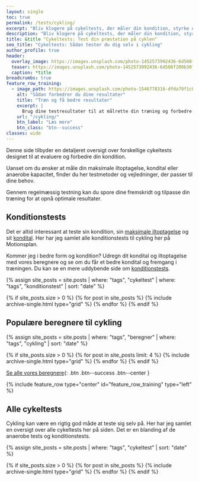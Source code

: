 ```yaml
---
layout: single
toc: true
permalink: /tests/cykling/
excerpt: "Bliv klogere på cykeltests, der måler din kondition, styrke og udholdenhed. Lær, hvordan du analyserer resultaterne og optimerer din træning."
description: "Bliv klogere på cykeltests, der måler din kondition, styrke og udholdenhed. Lær, hvordan du analyserer resultaterne og optimerer din træning."
title: &title "Cykeltests: Test din præstation på cyklen"
seo_title: "Cykeltests: Sådan tester du dig selv i cykling"
author_profile: true
header:
  overlay_image: https://images.unsplash.com/photo-1452573992436-6d508f200b30?ixlib=rb-4.0.3&ixid=M3wxMjA3fDB8MHxwaG90by1wYWdlfHx8fGVufDB8fHx8fA%3D%3D&auto=format&fit=crop&h=630&w=1200&q=10
  teaser: https://images.unsplash.com/photo-1452573992436-6d508f200b30?ixlib=rb-4.0.3&ixid=M3wxMjA3fDB8MHxwaG90by1wYWdlfHx8fGVufDB8fHx8fA%3D%3D&auto=format&fit=crop&h=300&w=400&q=10
  caption: *title
breadcrumbs: true
feature_row_training:
  - image_path: https://images.unsplash.com/photo-1546778316-dfda79f1c84e?ixlib=rb-1.2.1&ixid=MnwxMjA3fDB8MHxzZWFyY2h8MjJ8fHN3ZWF0fGVufDB8MHwwfHw%3D&auto=format&fit=crop&h=300&w=400&q=10
    alt: "Sådan forbedrer du dine resultater"
    title: "Træn og få bedre resultater"
    excerpt: |
      Brug dine testresultater til at målrette din træning og forbedre din præstation. Med den rette indsats kan du opnå endnu bedre resultater næste gang! Find flere træningstips her 🚴‍♂️💪"
    url: "/cykling/"
    btn_label: "Læs mere"
    btn_class: "btn--success"
classes: wide
---
```


Denne side tilbyder en detaljeret oversigt over forskellige cykeltests designet til at evaluere og forbedre din kondition.

Uanset om du ønsker at måle din maksimale iltoptagelse, kondital eller anaerobe kapacitet, finder du her testmetoder og vejledninger, der passer til dine behov.

Gennem regelmæssig testning kan du spore dine fremskridt og tilpasse din træning for at opnå optimale resultater.

## Konditionstests

Det er altid interessant at teste sin kondition, sin [maksimale iltoptagelse](/maksimale-iltoptagelse-vo2max/) og sit [kondital](/kondital/). Her har jeg samlet alle konditionstests til cykling her på Motionsplan.

Kommer jeg i bedre form og kondition? Udregn dit kondital og iltoptagelse med vores beregnere og se om du får et bedre kondital og fremgang i træningen. Du kan se en mere uddybende side om [konditionstests](/kondition/tests/).

{% assign site_posts = site.posts | where: "tags", "cykeltest" | where: "tags", "konditionstest" | sort: "date" %}

<div class="feature__wrapper">

{% if site_posts.size > 0 %}
  {% for post in site_posts %}
    {% include archive-single.html type="grid" %}
  {% endfor %}
{% endif %}

</div>

## Populære beregnere til cykling

{% assign site_posts = site.posts | where: "tags", "beregner" | where: "tags", "cykling" | sort: "date" %}

<div class="feature__wrapper" markdown="1">

{% if site_posts.size > 0 %}
  {% for post in site_posts limit: 4 %}
    {% include archive-single.html type="grid" %}
  {% endfor %}
{% endif %}

[Se alle vores beregnere](/beregnere/){: .btn .btn--success .btn--center }

</div>

{% include feature_row type="center" id="feature_row_training" type="left" %}

## Alle cykeltests

Cykling kan være en rigtig god måde at teste sig selv på. Her har jeg samlet en oversigt over alle cykeltests her på siden. Det er en blanding af de anaerobe tests og konditionstests.

{% assign site_posts = site.posts | where: "tags", "cykeltest" | sort: "date" %}

<div class="feature__wrapper">

{% if site_posts.size > 0 %}
  {% for post in site_posts %}
    {% include archive-single.html type="grid" %}
  {% endfor %}
{% endif %}

</div>
